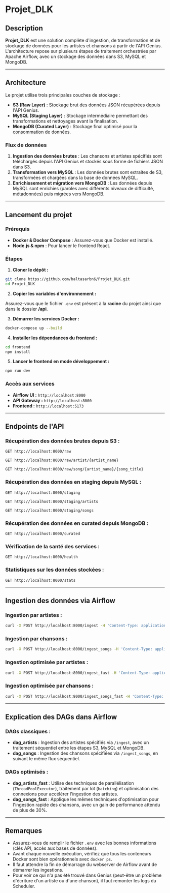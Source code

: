 # Projet_DLK

## Description

**Projet_DLK** est une solution complète d'ingestion, de transformation et de stockage de données pour les artistes et chansons à partir de l'API Genius. L'architecture repose sur plusieurs étapes de traitement orchestrées par Apache Airflow, avec un stockage des données dans S3, MySQL et MongoDB.

---

## Architecture

Le projet utilise trois principales couches de stockage :

- **S3 (Raw Layer)** : Stockage brut des données JSON récupérées depuis l'API Genius.
- **MySQL (Staging Layer)** : Stockage intermédiaire permettant des transformations et nettoyages avant la finalisation.
- **MongoDB (Curated Layer)** : Stockage final optimisé pour la consommation de données.

### Flux de données

1. **Ingestion des données brutes** : Les chansons et artistes spécifiés sont téléchargés depuis l'API Genius et stockés sous forme de fichiers JSON dans S3.
2. **Transformation vers MySQL** : Les données brutes sont extraites de S3, transformées et chargées dans la base de données MySQL.
3. **Enrichissement et migration vers MongoDB** : Les données depuis MySQL sont enrichies (paroles avec différents niveaux de difficulté, métadonnées) puis migrées vers MongoDB.

---

## Lancement du projet

### Prérequis

- **Docker & Docker Compose** : Assurez-vous que Docker est installé.
- **Node.js & npm** : Pour lancer le frontend React.

### Étapes

1. **Cloner le dépôt :**
```bash
git clone https://github.com/baltasarbn6/Projet_DLK.git
cd Projet_DLK
```
2. **Copier les variables d'environnement :**

Assurez-vous que le fichier `.env` est présent à la **racine** du projet ainsi que dans le dossier **/api**.

3. **Démarrer les services Docker :**
```bash
docker-compose up --build
```

4. **Installer les dépendances du frontend :**
```bash
cd frontend
npm install
```

5. **Lancer le frontend en mode développement :**
```bash
npm run dev
```

### Accès aux services

- **Airflow UI :** `http://localhost:8080`
- **API Gateway :** `http://localhost:8000`
- **Frontend :** `http://localhost:5173`

---

## Endpoints de l'API

### **Récupération des données brutes depuis S3 :**
```http
GET http://localhost:8000/raw

GET http://localhost:8000/raw/artist/{artist_name}

GET http://localhost:8000/raw/song/{artist_name}/{song_title}
```

### **Récupération des données en staging depuis MySQL :**
```http
GET http://localhost:8000/staging

GET http://localhost:8000/staging/artists

GET http://localhost:8000/staging/songs
```

### **Récupération des données en curated depuis MongoDB :**
```http
GET http://localhost:8000/curated
```

### **Vérification de la santé des services :**
```http
GET http://localhost:8000/health
```

### **Statistiques sur les données stockées :**
```http
GET http://localhost:8000/stats
```

---

## Ingestion des données via Airflow

### **Ingestion par artistes :**
```bash
curl -X POST http://localhost:8000/ingest -H 'Content-Type: application/json' -d '{"artists": ["artist1", "artist2", ...]}'
```

### **Ingestion par chansons :**
```bash
curl -X POST http://localhost:8000/ingest_songs -H 'Content-Type: application/json' -d '{"songs": [{"title": "title1", "artist": "artist1"}, {"title": "title2", "artist": "artist2"}, ...]}'
```

### **Ingestion optimisée par artistes :**
```bash
curl -X POST http://localhost:8000/ingest_fast -H 'Content-Type: application/json' -d '{"artists": ["artist1", "artist2", ...]}'
```

### **Ingestion optimisée par chansons :**
```bash
curl -X POST http://localhost:8000/ingest_songs_fast -H 'Content-Type: application/json' -d '{"songs": [{"title": "title1", "artist": "artist1"}, {"title": "title2", "artist": "artist2"}, ...]}'
```

---

## Explication des DAGs dans Airflow

### **DAGs classiques :**
- **dag_artists** : Ingestion des artistes spécifiés via `/ingest`, avec un traitement séquentiel entre les étapes S3, MySQL et MongoDB.
- **dag_songs** : Ingestion des chansons spécifiées via `/ingest_songs`, en suivant le même flux séquentiel.

### **DAGs optimisés :**
- **dag_artists_fast** : Utilise des techniques de parallélisation (`ThreadPoolExecutor`), traitement par lot (`batching`) et optimisation des connexions pour accélérer l'ingestion des artistes.
- **dag_songs_fast** : Applique les mêmes techniques d'optimisation pour l'ingestion rapide des chansons, avec un gain de performance attendu de plus de 30%.

---

## Remarques
- Assurez-vous de remplir le fichier `.env` avec les bonnes informations (clés API, accès aux bases de données).
- Avant chaque nouvelle exécution, vérifiez que tous les conteneurs Docker sont bien opérationnels avec `docker ps`.
- Il faut attendre la fin de démarrage du webserver de Airflow avant de démarrer les ingestions.
- Pour voir ce qui n'a pas été trouvé dans Genius (peut-être un problème d'écriture d'un artiste ou d'une chanson), il faut remonter les logs du Scheduler.
